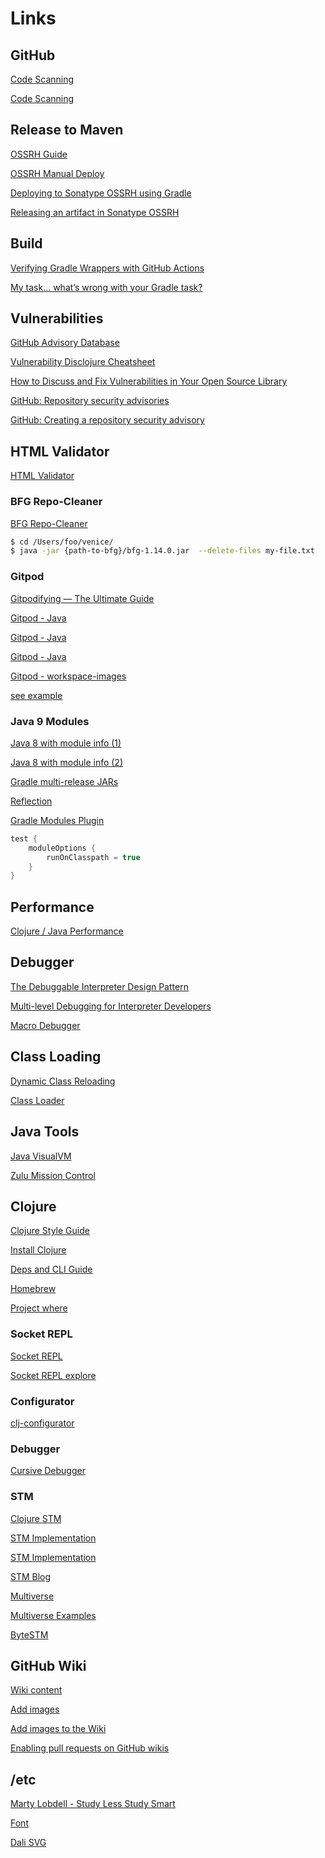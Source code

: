 # Links

## GitHub

[Code Scanning](https://docs.github.com/en/code-security/code-scanning/automatically-scanning-your-code-for-vulnerabilities-and-errors/setting-up-code-scanning-for-a-repository)

[Code Scanning](https://docs.github.com/en/code-security/code-scanning/automatically-scanning-your-code-for-vulnerabilities-and-errors/configuring-code-scanning#defining-the-severities-causing-pull-request-check-failure)



## Release to Maven

[OSSRH Guide](https://central.sonatype.org/pages/ossrh-guide.html)

[OSSRH Manual Deploy](https://central.sonatype.org/pages/manual-staging-bundle-creation-and-deployment.html)

[Deploying to Sonatype OSSRH using Gradle](https://central.sonatype.org/pages/gradle.html)

[Releasing an artifact in Sonatype OSSRH](https://central.sonatype.org/pages/releasing-the-deployment.html)


## Build

[Verifying Gradle Wrappers with GitHub Actions](https://blog.gradle.org/gradle-wrapper-checksum-verification-github-action)

[My task… what’s wrong with your Gradle task?](https://blog.softwaremill.com/my-task-whats-wrong-with-your-gradle-task-82312100c595)


## Vulnerabilities

[GitHub Advisory Database](https://github.com/advisories)

[Vulnerability Disclojure Cheatsheet](https://cheatsheetseries.owasp.org/cheatsheets/Vulnerability_Disclosure_Cheat_Sheet.html)

[How to Discuss and Fix Vulnerabilities in Your Open Source Library](https://www.lunasec.io/docs/blog/how-to-mitigate-open-source/)

[GitHub: Repository security advisories](https://docs.github.com/en/code-security/repository-security-advisories/about-coordinated-disclosure-of-security-vulnerabilities)

[GitHub: Creating a repository security advisory](https://docs.github.com/en/code-security/repository-security-advisories/creating-a-repository-security-advisory)


## HTML Validator

[HTML Validator](https://validator.w3.org/#validate_by_upload)


### BFG Repo-Cleaner

[BFG Repo-Cleaner](https://rtyley.github.io/bfg-repo-cleaner/)

```sh
$ cd /Users/foo/venice/
$ java -jar {path-to-bfg}/bfg-1.14.0.jar  --delete-files my-file.txt
```


### Gitpod

[Gitpodifying — The Ultimate Guide](https://www.gitpod.io/blog/gitpodify/)

[Gitpod - Java](https://www.gitpod.io/docs/languages/java)

[Gitpod - Java](https://github.com/redhat-developer/vscode-java/wiki/JDK-Requirements#java.configuration.runtimes)

[Gitpod - Java](https://hub.docker.com/r/gitpod/workspace-java-17)

[Gitpod - workspace-images](https://bytemeta.vip/index.php/repo/gitpod-io/workspace-images)

[see example](https://github.com/resilience4j/resilience4j/blob/master/.gitpod.yml)



### Java 9 Modules

[Java 8 with module info (1)](https://dzone.com/articles/building-java-6-8-libraries-for-jpms-in-gradle)

[Java 8 with module info (2)](https://stackoverflow.com/questions/55100737/compile-a-jdk-8-project-a-jdk-9-module-info-java-in-gradle)

[Gradle multi-release JARs](https://blog.gradle.org/mrjars)

[Reflection](https://www.sitepoint.com/reflection-vs-encapsulation-in-the-java-module-system/)

[Gradle Modules Plugin](https://github.com/java9-modularity/gradle-modules-plugin)

```groovy
test {
    moduleOptions {
        runOnClasspath = true
    }
}
```


## Performance

[Clojure / Java Performance](http://www.diva-portal.org/smash/get/diva2:1424342/FULLTEXT01.pdf)


## Debugger

[The Debuggable Interpreter Design Pattern](http://www.bergel.eu/download/papers/Berg07d-debugger.pdf)

[Multi-level Debugging for Interpreter Developers](http://abstraktor.github.io/images/posts/20160223%20Multi-level%20Debugging%20for%20Interpreter%20Developers%20AuthorsVersion.pdf)

[Macro Debugger](https://www2.ccs.neu.edu/racket/pubs/gpce07-cf.pdf)


## Class Loading

[Dynamic Class Reloading](http://tutorials.jenkov.com/java-reflection/dynamic-class-loading-reloading.html)

[Class Loader](https://medium.com/@isuru89/java-a-child-first-class-loader-cbd9c3d0305)


## Java Tools

[Java VisualVM](https://visualvm.github.io/download.html)

[Zulu Mission Control](https://www.azul.com/products/zulu-mission-control/)


## Clojure

[Clojure Style Guide](https://github.com/bbatsov/clojure-style-guide)

[Install Clojure](https://ericnormand.me/guide/how-to-install-clojure#mac-clojure)

[Deps and CLI Guide](https://clojure.org/guides/deps_and_cli)

[Homebrew](https://brew.sh/)

[Project where](https://github.com/BrunoBonacci/where)


### Socket REPL

[Socket REPL](https://clojure.org/reference/repl_and_main)

[Socket REPL explore](https://oli.me.uk/exploring-repl-tooling-with-prepl/)


### Configurator

[clj-configurator](https://github.com/unrelentingtech/clj-configurator)


### Debugger

[Cursive Debugger](https://www.youtube.com/watch?v=ql77RwhcCK0)


### STM

[Clojure STM](https://clojure.org/reference/refs)

[STM Implementation](https://soft.vub.ac.be/~tvcutsem/talks/presentations/STM-in-Clojure.pdf)

[STM Implementation](https://github.com/tvcutsem/stm-in-clojure)

[STM Blog](https://sw1nn.com/blog/2012/04/11/clojure-stm-what-why-how/)

[Multiverse](https://github.com/pveentjer/Multiverse)

[Multiverse Examples](https://javacreed.com/software-transactional-memory-example-using-multiverse)

[ByteSTM](http://www.hydravm.org/hydra/chrome/site/pub/ByteSTM_tech.pdf)


## GitHub Wiki

[Wiki content](https://docs.github.com/en/free-pro-team@latest/github/building-a-strong-community/editing-wiki-content)

[Add images](http://mikehadlow.blogspot.com/2014/03/how-to-add-images-to-github-wiki.html?m=1)

[Add images to the Wiki](https://github.com/RWTH-EBC/AixLib/wiki/How-to:-Add-images-to-the-Wiki)

[Enabling pull requests on GitHub wikis](https://www.growingwiththeweb.com/2016/07/enabling-pull-requests-on-github-wikis.html)

## /etc

[Marty Lobdell - Study Less Study Smart](https://www.youtube.com/watch?v=IlU-zDU6aQ0)

[Font](https://fonts.google.com/specimen/Audiowide)

[Dali SVG](https://github.com/stathissideris/dali)
